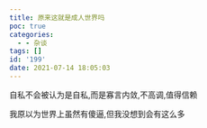 ```yaml
---
title: 原来这就是成人世界吗
poc: true
categories:
  - - 杂谈
tags: []
id: '199'
date: 2021-07-14 18:05:03
---
```


自私不会被认为是自私,而是寡言内敛,不高调,值得信赖

我原以为世界上虽然有傻逼,但我没想到会有这么多